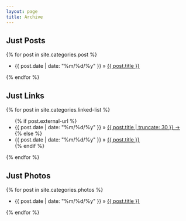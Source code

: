 ```yaml
---
layout: page
title: Archive
---
```


## Just Posts

{% for post in site.categories.post %}
<ul>
 <li>{{ post.date | date: "%m/%d/%y" }} &raquo; <a href="{{ post.url }}">{{ post.title }}</a></li>
</ul>
{% endfor %}

## Just Links

{% for post in site.categories.linked-list %}
<ul>
{% if post.external-url %}
 <li>{{ post.date | date: "%m/%d/%y" }} &raquo; <a href="{{ post.url }}">{{ post.title | truncate: 30 }} &#x2192;</a></li>
{% else %}
 <li>{{ post.date | date: "%m/%d/%y" }} &raquo; <a href="{{ post.url }}">{{ post.title }}</a></li>
{% endif %}
</ul>
{% endfor %}

## Just Photos

{% for post in site.categories.photos %}
<ul>
 <li>{{ post.date | date: "%m/%d/%y" }} &raquo; <a href="{{ post.url }}">{{ post.title }}</a></li>
</ul>
{% endfor %}
<!-- Also removing this because when used as a Twitter replacement it may fill up my Archive page quickly. All Briefly content will be on thr Briefly page. This is also the previous format that used Markdown lists instead of HTML  

## Just Briefly

{% for post in site.categories.briefly %}
  * {{ post.date | date_to_string }} &raquo; [ {{ post.title }} ]({{ post.url }})
{% endfor %}
-->
